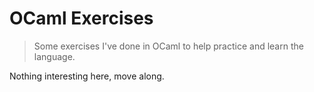 # OCaml Exercises

> Some exercises I've done in OCaml to help practice and learn the language.

Nothing interesting here, move along.
